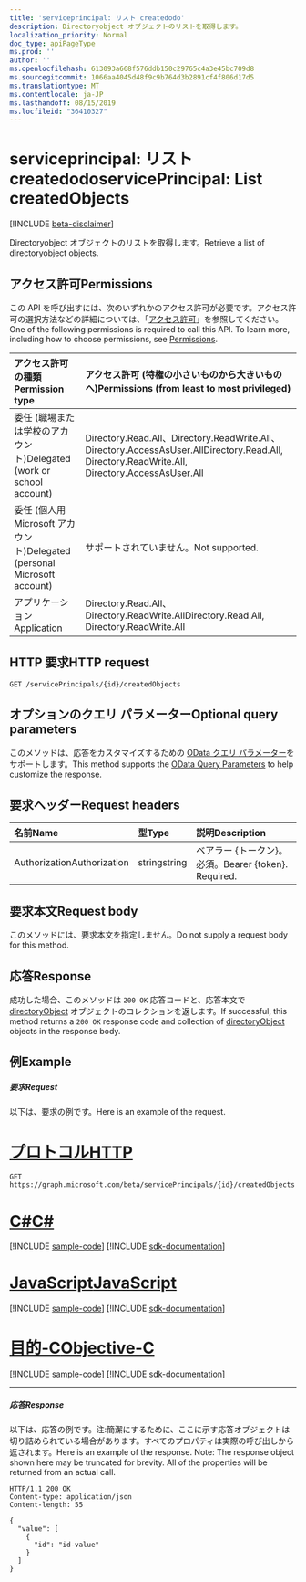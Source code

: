```yaml
---
title: 'serviceprincipal: リスト createdodo'
description: Directoryobject オブジェクトのリストを取得します。
localization_priority: Normal
doc_type: apiPageType
ms.prod: ''
author: ''
ms.openlocfilehash: 613093a668f576ddb150c29765c4a3e45bc709d8
ms.sourcegitcommit: 1066aa4045d48f9c9b764d3b2891cf4f806d17d5
ms.translationtype: MT
ms.contentlocale: ja-JP
ms.lasthandoff: 08/15/2019
ms.locfileid: "36410327"
---
```

# <a name="serviceprincipal-list-createdobjects"></a><span data-ttu-id="e88dc-103">serviceprincipal: リスト createdodo</span><span class="sxs-lookup"><span data-stu-id="e88dc-103">servicePrincipal: List createdObjects</span></span>

[!INCLUDE [beta-disclaimer](../../includes/beta-disclaimer.md)]

<span data-ttu-id="e88dc-104">Directoryobject オブジェクトのリストを取得します。</span><span class="sxs-lookup"><span data-stu-id="e88dc-104">Retrieve a list of directoryobject objects.</span></span>

## <a name="permissions"></a><span data-ttu-id="e88dc-105">アクセス許可</span><span class="sxs-lookup"><span data-stu-id="e88dc-105">Permissions</span></span>
<span data-ttu-id="e88dc-p101">この API を呼び出すには、次のいずれかのアクセス許可が必要です。アクセス許可の選択方法などの詳細については、「[アクセス許可](/graph/permissions-reference)」を参照してください。</span><span class="sxs-lookup"><span data-stu-id="e88dc-p101">One of the following permissions is required to call this API. To learn more, including how to choose permissions, see [Permissions](/graph/permissions-reference).</span></span>

|<span data-ttu-id="e88dc-108">アクセス許可の種類</span><span class="sxs-lookup"><span data-stu-id="e88dc-108">Permission type</span></span>      | <span data-ttu-id="e88dc-109">アクセス許可 (特権の小さいものから大きいものへ)</span><span class="sxs-lookup"><span data-stu-id="e88dc-109">Permissions (from least to most privileged)</span></span>              |
|:--------------------|:---------------------------------------------------------|
|<span data-ttu-id="e88dc-110">委任 (職場または学校のアカウント)</span><span class="sxs-lookup"><span data-stu-id="e88dc-110">Delegated (work or school account)</span></span> | <span data-ttu-id="e88dc-111">Directory.Read.All、Directory.ReadWrite.All、Directory.AccessAsUser.All</span><span class="sxs-lookup"><span data-stu-id="e88dc-111">Directory.Read.All, Directory.ReadWrite.All, Directory.AccessAsUser.All</span></span>    |
|<span data-ttu-id="e88dc-112">委任 (個人用 Microsoft アカウント)</span><span class="sxs-lookup"><span data-stu-id="e88dc-112">Delegated (personal Microsoft account)</span></span> | <span data-ttu-id="e88dc-113">サポートされていません。</span><span class="sxs-lookup"><span data-stu-id="e88dc-113">Not supported.</span></span>    |
|<span data-ttu-id="e88dc-114">アプリケーション</span><span class="sxs-lookup"><span data-stu-id="e88dc-114">Application</span></span> | <span data-ttu-id="e88dc-115">Directory.Read.All、Directory.ReadWrite.All</span><span class="sxs-lookup"><span data-stu-id="e88dc-115">Directory.Read.All, Directory.ReadWrite.All</span></span> |

## <a name="http-request"></a><span data-ttu-id="e88dc-116">HTTP 要求</span><span class="sxs-lookup"><span data-stu-id="e88dc-116">HTTP request</span></span>
<!-- { "blockType": "ignored" } -->
```http
GET /servicePrincipals/{id}/createdObjects
```
## <a name="optional-query-parameters"></a><span data-ttu-id="e88dc-117">オプションのクエリ パラメーター</span><span class="sxs-lookup"><span data-stu-id="e88dc-117">Optional query parameters</span></span>
<span data-ttu-id="e88dc-118">このメソッドは、応答をカスタマイズするための [OData クエリ パラメーター](https://developer.microsoft.com/graph/docs/concepts/query_parameters)をサポートします。</span><span class="sxs-lookup"><span data-stu-id="e88dc-118">This method supports the [OData Query Parameters](https://developer.microsoft.com/graph/docs/concepts/query_parameters) to help customize the response.</span></span>

## <a name="request-headers"></a><span data-ttu-id="e88dc-119">要求ヘッダー</span><span class="sxs-lookup"><span data-stu-id="e88dc-119">Request headers</span></span>
| <span data-ttu-id="e88dc-120">名前</span><span class="sxs-lookup"><span data-stu-id="e88dc-120">Name</span></span>       | <span data-ttu-id="e88dc-121">型</span><span class="sxs-lookup"><span data-stu-id="e88dc-121">Type</span></span> | <span data-ttu-id="e88dc-122">説明</span><span class="sxs-lookup"><span data-stu-id="e88dc-122">Description</span></span>|
|:-----------|:------|:----------|
| <span data-ttu-id="e88dc-123">Authorization</span><span class="sxs-lookup"><span data-stu-id="e88dc-123">Authorization</span></span>  | <span data-ttu-id="e88dc-124">string</span><span class="sxs-lookup"><span data-stu-id="e88dc-124">string</span></span>  | <span data-ttu-id="e88dc-p102">ベアラー {トークン}。必須。</span><span class="sxs-lookup"><span data-stu-id="e88dc-p102">Bearer {token}. Required.</span></span> |

## <a name="request-body"></a><span data-ttu-id="e88dc-127">要求本文</span><span class="sxs-lookup"><span data-stu-id="e88dc-127">Request body</span></span>
<span data-ttu-id="e88dc-128">このメソッドには、要求本文を指定しません。</span><span class="sxs-lookup"><span data-stu-id="e88dc-128">Do not supply a request body for this method.</span></span>

## <a name="response"></a><span data-ttu-id="e88dc-129">応答</span><span class="sxs-lookup"><span data-stu-id="e88dc-129">Response</span></span>

<span data-ttu-id="e88dc-130">成功した場合、このメソッドは `200 OK` 応答コードと、応答本文で [directoryObject](../resources/directoryobject.md) オブジェクトのコレクションを返します。</span><span class="sxs-lookup"><span data-stu-id="e88dc-130">If successful, this method returns a `200 OK` response code and collection of [directoryObject](../resources/directoryobject.md) objects in the response body.</span></span>
## <a name="example"></a><span data-ttu-id="e88dc-131">例</span><span class="sxs-lookup"><span data-stu-id="e88dc-131">Example</span></span>
##### <a name="request"></a><span data-ttu-id="e88dc-132">要求</span><span class="sxs-lookup"><span data-stu-id="e88dc-132">Request</span></span>
<span data-ttu-id="e88dc-133">以下は、要求の例です。</span><span class="sxs-lookup"><span data-stu-id="e88dc-133">Here is an example of the request.</span></span>

# <a name="httptabhttp"></a>[<span data-ttu-id="e88dc-134">プロトコル</span><span class="sxs-lookup"><span data-stu-id="e88dc-134">HTTP</span></span>](#tab/http)
<!-- {
  "blockType": "request",
  "name": "serviceprincipals_get_createdobjects"
}-->
```http
GET https://graph.microsoft.com/beta/servicePrincipals/{id}/createdObjects
```
# <a name="ctabcsharp"></a>[<span data-ttu-id="e88dc-135">C#</span><span class="sxs-lookup"><span data-stu-id="e88dc-135">C#</span></span>](#tab/csharp)
[!INCLUDE [sample-code](../includes/snippets/csharp/serviceprincipals-get-createdobjects-csharp-snippets.md)]
[!INCLUDE [sdk-documentation](../includes/snippets/snippets-sdk-documentation-link.md)]

# <a name="javascripttabjavascript"></a>[<span data-ttu-id="e88dc-136">JavaScript</span><span class="sxs-lookup"><span data-stu-id="e88dc-136">JavaScript</span></span>](#tab/javascript)
[!INCLUDE [sample-code](../includes/snippets/javascript/serviceprincipals-get-createdobjects-javascript-snippets.md)]
[!INCLUDE [sdk-documentation](../includes/snippets/snippets-sdk-documentation-link.md)]

# <a name="objective-ctabobjc"></a>[<span data-ttu-id="e88dc-137">目的-C</span><span class="sxs-lookup"><span data-stu-id="e88dc-137">Objective-C</span></span>](#tab/objc)
[!INCLUDE [sample-code](../includes/snippets/objc/serviceprincipals-get-createdobjects-objc-snippets.md)]
[!INCLUDE [sdk-documentation](../includes/snippets/snippets-sdk-documentation-link.md)]

---

##### <a name="response"></a><span data-ttu-id="e88dc-138">応答</span><span class="sxs-lookup"><span data-stu-id="e88dc-138">Response</span></span>
<span data-ttu-id="e88dc-p103">以下は、応答の例です。注:簡潔にするために、ここに示す応答オブジェクトは切り詰められている場合があります。すべてのプロパティは実際の呼び出しから返されます。</span><span class="sxs-lookup"><span data-stu-id="e88dc-p103">Here is an example of the response. Note: The response object shown here may be truncated for brevity. All of the properties will be returned from an actual call.</span></span>
<!-- {
  "blockType": "response",
  "truncated": true,
  "@odata.type": "microsoft.graph.directoryObject",
  "isCollection": true
} -->
```http
HTTP/1.1 200 OK
Content-type: application/json
Content-length: 55

{
  "value": [
    {
      "id": "id-value"
    }
  ]
}
```

<!-- uuid: 8fcb5dbc-d5aa-4681-8e31-b001d5168d79
2015-10-25 14:57:30 UTC -->
<!--
{
  "type": "#page.annotation",
  "description": "List createdObjects",
  "keywords": "",
  "section": "documentation",
  "tocPath": "",
  "suppressions": [
  ]
}
-->
